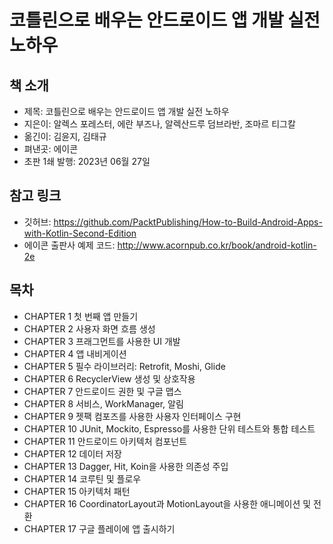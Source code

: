 # 코틀린으로 배우는 안드로이드 앱 개발 실전 노하우

## 책 소개

 - 제목: 코틀린으로 배우는 안드로이드 앱 개발 실전 노하우
 - 지은이: 알렉스 포레스터, 에란 부즈나, 알렉산드루 덤브라반, 조마르 티그칼
 - 옮긴이: 김윤지, 김태규
 - 펴낸곳: 에이콘
 - 초판 1쇄 발행: 2023년 06월 27일

## 참고 링크

 - 깃허브: https://github.com/PacktPublishing/How-to-Build-Android-Apps-with-Kotlin-Second-Edition
 - 에이콘 출판사 예제 코드: http://www.acornpub.co.kr/book/android-kotlin-2e

## 목차

 - CHAPTER 1 첫 번째 앱 만들기
 - CHAPTER 2 사용자 화면 흐름 생성
 - CHAPTER 3 프래그먼트를 사용한 UI 개발
 - CHAPTER 4 앱 내비게이션
 - CHAPTER 5 필수 라이브러리: Retrofit, Moshi, Glide
 - CHAPTER 6 RecyclerView 생성 및 상호작용
 - CHAPTER 7 안드로이드 권한 및 구글 맵스
 - CHAPTER 8 서비스, WorkManager, 알림
 - CHAPTER 9 젯팩 컴포즈를 사용한 사용자 인터페이스 구현
 - CHAPTER 10 JUnit, Mockito, Espresso를 사용한 단위 테스트와 통합 테스트
 - CHAPTER 11 안드로이드 아키텍처 컴포넌트
 - CHAPTER 12 데이터 저장
 - CHAPTER 13 Dagger, Hit, Koin을 사용한 의존성 주입
 - CHAPTER 14 코루틴 및 플로우
 - CHAPTER 15 아키텍처 패턴
 - CHAPTER 16 CoordinatorLayout과 MotionLayout을 사용한 애니메이션 및 전환
 - CHAPTER 17 구글 플레이에 앱 출시하기

